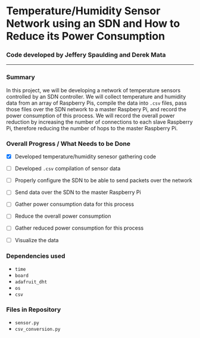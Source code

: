 # Temperature/Humidity Sensor Network using an SDN and How to Reduce its Power Consumption

### Code developed by Jeffery Spaulding and Derek Mata

---

### Summary
In this project, we will be developing a network of temperature sensors controlled by an SDN controller.  We will collect temperature and humidity data from an array of Raspberry Pis, compile the data into `.csv` files, pass those files over the SDN network to a master Raspbery Pi, and record the power consumption of this process.  We will record the overall power reduction by increasing the number of connections to each slave Raspberry Pi, therefore reducing the number of hops to the master Raspberry Pi.


### Overall Progress / What Needs to be Done
- [x] Developed temperature/humidity senesor gathering code
- [ ] Developed `.csv` compilation of sensor data
- [ ] Properly configure the SDN to be able to send packets over the network
- [ ] Send data over the SDN to the master Raspberry Pi
- [ ] Gather power consumption data for this process
- [ ] Reduce the overall power consumption 
- [ ] Gather reduced power consumption for this process
- [ ] Visualize the data


### Dependencies used
- `time`
- `board`
- `adafruit_dht`
- `os`
- `csv`


### Files in Repository
- `sensor.py`
- `csv_conversion.py`
